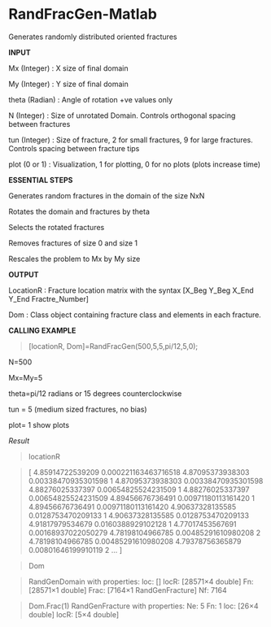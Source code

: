 # RandFracGen-Matlab

Generates randomly distributed oriented fractures


**INPUT**

Mx    (Integer) : X size of final domain 

My    (Integer) : Y size of final domain

theta (Radian)  : Angle of rotation +ve values only

N     (Integer) : Size of unrotated Domain. Controls orthogonal spacing between fractures

tun   (Integer) : Size of fracture, 2 for small fractures, 9 for large fractures. Controls spacing between fracture tips

plot  (0 or 1)  : Visualization, 1 for plotting, 0 for no plots (plots increase time)


**ESSENTIAL STEPS**

Generates random fractures in the domain of the size NxN

Rotates the domain and fractures by theta

Selects the rotated fractures

Removes fractures of size 0 and size 1

Rescales the problem to Mx by My size


**OUTPUT**

LocationR     : Fracture location matrix with the syntax [X_Beg Y_Beg X_End Y_End Fractre_Number]

Dom           : Class object containing fracture class and elements in each fracture. 


**CALLING EXAMPLE**

>[locationR, Dom]=RandFracGen(500,5,5,pi/12,5,0);

N=500

Mx=My=5

theta=pi/12 radians  or 15 degrees counterclockwise

tun = 5 (medium sized fractures, no bias)

plot= 1 show plots


*Result*
>locationR

>[
4.85914722539209	0.000221163463716518	4.87095373938303	0.00338470935301598	1
4.87095373938303	0.00338470935301598	4.88276025337397	0.00654825524231509	1
4.88276025337397	0.00654825524231509	4.89456676736491	0.00971180113161420	1
4.89456676736491	0.00971180113161420	4.90637328135585	0.0128753470209133	1
4.90637328135585	0.0128753470209133	4.91817979534679	0.0160388929102128	1
4.77017453567691	0.00168937022050279	4.78198104966785	0.00485291610980208	2
4.78198104966785	0.00485291610980208	4.79378756365879	0.00801646199910119	2
...
]

>Dom

>  RandGenDomain with properties:
>     loc: []
    locR: [28571×4 double]
      Fn: [28571×1 double]
    Frac: [7164×1 RandGenFracture]
      Nf: 7164

>Dom.Frac(1)
  RandGenFracture with properties:
      Ne: 5
      Fn: 1
     loc: [26×4 double]
    locR: [5×4 double]
    

